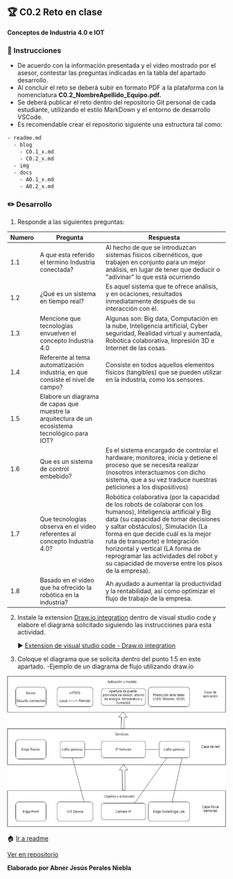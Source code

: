 ## :trophy: C0.2 Reto en clase

**Conceptos de Industria 4.0 e IOT**

### :blue_book: Instrucciones

- De acuerdo con la información presentada y el video mostrado por el asesor, contestar las preguntas indicadas en la tabla del apartado desarrollo.
- Al concluir el reto se deberá subir en formato PDF a la plataforma con la nomenclatura **C0.2_NombreApellido_Equipo.pdf.**
- Se deberá publicar el reto dentro del repositorio Git personal de cada estudiante, utilizando el estilo MarkDown y el entorno de desarrollo VSCode.
- Es recomendable crear el repositorio siguiente una estructura tal como:
```
- readme.md
  - blog
    - C0.1_x.md
    - C0.2_x.md
  - img
  - docs
    - A0.1_x.md
    - A0.2_x.md
```
  
### :pencil2: Desarrollo

1. Responde a las siguientes preguntas:

| Numero | Pregunta                                            | Respuesta  |
| ------ | --------------------------------------------------- | ---------  |
| 1.1      | A que esta referido el termino Industria conectada? |      Al hecho de que se introduzcan sistemas físicos cibernéticos, que trabajen en conjunto para un mejor análisis, en lugar de tener que deducir o "adivinar" lo que está ocurriendo      |
| 1.2      | ¿Qué es un sistema en tiempo real?                  |     Es aquel sistema que te ofrece análisis, y en ocaciones, resultados inmediatamente después de su interacción con él.      |
| 1.3      | Mencione que tecnologías envuelven el concepto Industria 4.0    |     Algunas son: Big data, Computación en la nube, Inteligencia artificial, Cyber seguridad, Realidad virtual y aumentada, Robótica colaborativa, Impresión 3D e Internet de las cosas.       |
| 1.4      | Referente al tema automatización industria, en que consiste el nivel de campo?                        |       Consiste en todos aquellos elementos físicos (tangibles) que se pueden utilizar en la industria, como los sensores.     |
| 1.5      | Elabore un diagrama de capas que muestre la arquitectura de un ecosistema tecnológico para IOT?                       |            |
| 1.6      | Que es un sistema de control embebido?         |      Es el sistema encargado de controlar el hardware; monitorea, inicia y detiene el proceso que se necesita realizar (nosotros interactuamos con dicho sistema, que a su vez traduce nuestras peticiones a los dispositivos)      |
| 1.7      | Que tecnologías observa en el video referentes al concepto Industria 4.0?         |  Robótica colaborativa (por la capacidad de los robots de colaborar con los humanos), Inteligencia artificial y Big data (su capacidad de tomar decisiones y saltar obstáculos), Simulación (La forma en que decide cuál es la mejor ruta de transporte) e Integración horizontal y vertical (LA forma de reprogramar las actividades del robot y su capacidad de moverse entre los pisos de la empresa).           |
| 1.8      | Basado en el video que ha ofrecido la robótica en la industria?        |     Ah ayudado a aumentar la productividad y la rentabilidad, así como optimizar el flujo de trabajo de la empresa.       |

2. Instale la extension [Draw.io integration](https://marketplace.visualstudio.com/items?itemName=hediet.vscode-drawio) dentro de visual studio code y elabore el diagrama solicitado siguiendo las instrucciones para esta actividad.

    :arrow_forward: [Extension de visual studio code - Draw.io integration](https://www.youtube.com/watch?v=Y47ZlxoDWNI)

3. Coloque el diagrama que se solicita dentro del punto 1.5 en este apartado.
   -Ejemplo de un diagrama de flujo utilizando draw.io

![DiagramadeFlujo](../diagrams/Capas_IOT.drawio.png)

:house: [Ir a readme](https://github.com/AbnerPerales19/SistemasProgramables_AbnerPerales.git)

[Ver en repositorio](https://github.com/AbnerPerales19/SistemasProgramables_AbnerPerales/blob/master/blog/CO.2_AbnerPerales_CodeDevelopers.md)

**Elaborado por Abner Jesús Perales Niebla**
